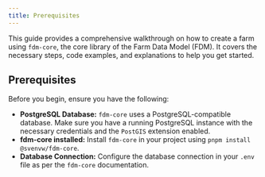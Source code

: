 ```yaml
---
title: Prerequisites
---
```


This guide provides a comprehensive walkthrough on how to create a farm using `fdm-core`, the core library of the Farm Data Model (FDM). It covers the necessary steps, code examples, and explanations to help you get started.

## Prerequisites

Before you begin, ensure you have the following:

* **PostgreSQL Database:**  `fdm-core` uses a PostgreSQL-compatible database. Make sure you have a running PostgreSQL instance with the necessary credentials and the `PostGIS` extension enabled.
* **fdm-core installed:** Install `fdm-core` in your project using `pnpm install @svenvw/fdm-core`.
* **Database Connection:** Configure the database connection in your `.env` file as per the `fdm-core` documentation.
